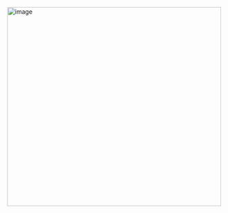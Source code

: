 <img width="495" height="462" alt="image" src="https://github.com/user-attachments/assets/aa86d019-9ce6-4093-ac01-d07cc195674c" />  



